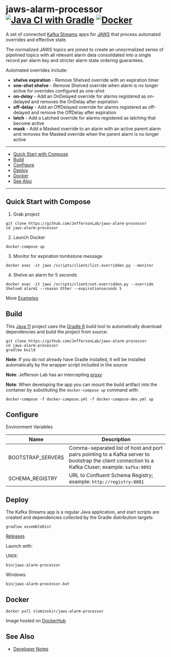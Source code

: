 # jaws-alarm-processor [![Java CI with Gradle](https://github.com/JeffersonLab/jaws-alarm-processor/workflows/Java%20CI%20with%20Gradle/badge.svg)](https://github.com/JeffersonLab/jaws-alarm-processor/actions?query=workflow%3A%22Java+CI+with+Gradle%22) [![Docker](https://img.shields.io/docker/v/slominskir/jaws-alarm-processor?sort=semver&label=DockerHub)](https://hub.docker.com/r/slominskir/jaws-alarm-processor)
A set of connected [Kafka Streams](https://kafka.apache.org/documentation/streams/) apps for [JAWS](https://github.com/JeffersonLab/jaws) that process automated overrides and effective state.  

The normalized JAWS topics are joined to create an unnormalized series of pipelined topics with all relevant alarm data consolidated into a single record per alarm key and stricter alarm state ordering guarantees.

Automated overrides include:
- **shelve expiration** - Remove Shelved override with an expiration timer
- **one-shot shelve** - Remove Shelved override when alarm is no longer active for overrides configured as one-shot
- **on-delay** - Add an OnDelayed override for alarms registered as on-delayed and removes the OnDelay after expiration
- **off-delay** - Add an OffDelayed override for alarms registered as off-delayed and remove the OffDelay after expiration
- **latch** - Add a Latched override for alarms registered as latching that become active
- **mask** - Add a Masked override to an alarm with an active parent alarm and removes the Masked override when the parent alarm is no longer active

---
 - [Quick Start with Compose](https://github.com/JeffersonLab/jaws-alarm-processor#quick-start-with-compose)
 - [Build](https://github.com/JeffersonLab/jaws-alarm-processor#build)
 - [Configure](https://github.com/JeffersonLab/jaws-alarm-processor#configure)
 - [Deploy](https://github.com/JeffersonLab/jaws-alarm-processor#deploy)
 - [Docker](https://github.com/JeffersonLab/jaws-alarm-processor#docker)
 - [See Also](https://github.com/JeffersonLab/jaws-alarm-processor#see-also)
 ---

## Quick Start with Compose 
1. Grab project
```
git clone https://github.com/JeffersonLab/jaws-alarm-processor
cd jaws-alarm-processor
```
2. Launch Docker
```
docker-compose up
```
3. Monitor for expiration tombstone message 
```
docker exec -it jaws /scripts/client/list-overridden.py --monitor 
```
4. Shelve an alarm for 5 seconds
```
docker exec -it jaws /scripts/client/set-overridden.py --override Shelved alarm1 --reason Other --expirationseconds 5
```

More [Examples](https://github.com/JeffersonLab/jaws-alarm-processor/wiki/Examples)

## Build
This [Java 11](https://adoptopenjdk.net/) project uses the [Gradle 6](https://gradle.org/) build tool to automatically download dependencies and build the project from source:

```
git clone https://github.com/JeffersonLab/jaws-alarm-processor
cd jaws-alarm-processor
gradlew build
```
**Note**: If you do not already have Gradle installed, it will be installed automatically by the wrapper script included in the source

**Note**: Jefferson Lab has an intercepting [proxy](https://gist.github.com/slominskir/92c25a033db93a90184a5994e71d0b78)

**Note**: When developing the app you can mount the build artifact into the container by substituting the `docker-compose up` command with:
```
docker-compose -f docker-compose.yml -f docker-compose-dev.yml up
```

## Configure
Environment Variables

| Name | Description |
|---|---|
| BOOTSTRAP_SERVERS | Comma-separated list of host and port pairs pointing to a Kafka server to bootstrap the client connection to a Kafka Cluser; example: `kafka:9092` |
| SCHEMA_REGISTRY | URL to Confluent Schema Registry; example: `http://registry:8081` |

## Deploy
The Kafka Streams app is a regular Java application, and start scripts are created and dependencies collected by the Gradle distribution targets:

```
gradlew assembleDist
```

[Releases](https://github.com/JeffersonLab/jaws-alarm-processor/releases)

Launch with:

UNIX:
```
bin/jaws-alarm-processor
```
Windows:
```
bin/jaws-alarm-processor.bat
```

## Docker
```
docker pull slominskir/jaws-alarm-processor
```
Image hosted on [DockerHub](https://hub.docker.com/r/slominskir/jaws-alarm-processor)

## See Also
   - [Developer Notes](https://github.com/JeffersonLab/jaws-alarm-processor/wiki/Developer-Notes)
